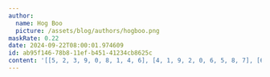 ```yaml
---
author:
  name: Hog Boo
  picture: /assets/blog/authors/hogboo.png
maskRate: 0.22
date: 2024-09-22T08:00:01.974609
id: ab95f146-78b8-11ef-b451-41234cb8625c
content: '[[5, 2, 3, 9, 0, 8, 1, 4, 6], [4, 1, 9, 2, 0, 6, 5, 8, 7], [6, 7, 0, 1, 4, 0, 2, 3, 9], [0, 0, 7, 8, 0, 4, 6, 1, 5], [1, 0, 5, 3, 6, 9, 8, 7, 2], [0, 6, 2, 0, 5, 1, 3, 9, 4], [0, 8, 4, 0, 0, 3, 7, 6, 0], [9, 5, 1, 6, 8, 7, 4, 2, 3], [7, 3, 6, 4, 0, 2, 9, 0, 0]]'
---
```

